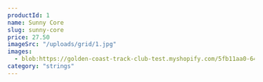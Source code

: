 ```yaml
---
productId: 1
name: Sunny Core
slug: sunny-core
price: 27.50
imageSrc: "/uploads/grid/1.jpg"
images:
  - blob:https://golden-coast-track-club-test.myshopify.com/5fb11aa0-64c7-41ac-bac0-81420d39fa77
category: "strings"
---
```

